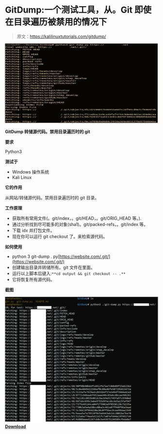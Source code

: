 # GitDump:一个测试工具，从。Git 即使在目录遍历被禁用的情况下

> 原文：<https://kalilinuxtutorials.com/gitdump/>

[![GitDump : A Pentesting Tool That Dumps The Source Code From .Git Even When The Directory Traversal Is Disabled](img//e89c7ac44670db212351f03472951218.png "GitDump : A Pentesting Tool That Dumps The Source Code From .Git Even When The Directory Traversal Is Disabled")](https://1.bp.blogspot.com/-ptqNO2LFTh4/YOkhw1k7SpI/AAAAAAAAJ7w/abmWg1gXVRAzIeuncUX45pSztTDMUwqWgCLcBGAsYHQ/s728/gitdump%25281%2529.png)

**GitDump 转储源代码。禁用目录遍历时的 git**

**要求**

Python3

**测试于**

*   Windows 操作系统
*   Kali Linux

**它的作用**

从网站/转储源代码。禁用目录遍历时的 git 目录。

**工作原理**

*   获取所有常用文件(。git/index，。git/HEAD，。git/ORIG_HEAD 等。).
*   通过分析找到尽可能多的对象(sha1)。git/packed-refs，。git/index 等。
*   下载 idx 并打包文件。
*   现在你可以运行 git checkout 了。来检索源代码。

**如何使用**

*   python 3 git-dump . py[https://website.com/.git/](https://website.com/.git/)
*   创建输出目录并转储所有。git 文件在里面。
*   运行以上脚本后键入:`**cd output && git checkout -- .**`
*   它将恢复所有源代码。

**截图**

![](img//d7f4228a02d87251e345cd78f861ef89.png)[**Download**](https://github.com/Ebryx/GitDump)